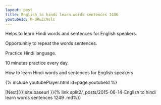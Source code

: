 ```yaml
---
layout: post
title: English to hindi learn words sentences 1436 
youtubeId: M-dRuZcVslc
---
```

 
 
Helps to learn Hindi words and sentences for English speakers.

Opportunitiy to repeat the words sentences. 

Practice Hindi language. 
 
10 minutes practice every day. 
 
How to learn Hindi words and sentences for English speakers 
 
{% include youtubePlayer.html id=page.youtubeId %}
 
 
[Next]({{ site.baseurl }}{% link  split2/_posts/2015-06-14-English to hindi learn words sentences 1249 .md%})
 
